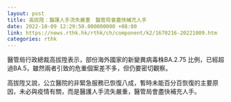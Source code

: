 ```yaml
---
layout: post
title: 高拔陞：醫護人手流失嚴重　醫管局會盡快補充人手
date: 2022-10-09 12:29:50.000000000 +08:00
link: https://news.rthk.hk/rthk/ch/component/k2/1670216-20221009.htm
categories: rthk
---
```


醫管局行政總裁高拔陞表示，部份海外國家的新變異病毒株BA.2.75 比例，已經超過BA.5，雖然兩者引致的危重個案差不多，但仍要密切觀察。

高拔陞又說，公立醫院的非緊急服務已恢復八成，暫時未能百分百恢復的主要原因，未必與疫情有關，而是醫護人手流失嚴重，醫管局會盡快補充人手。

